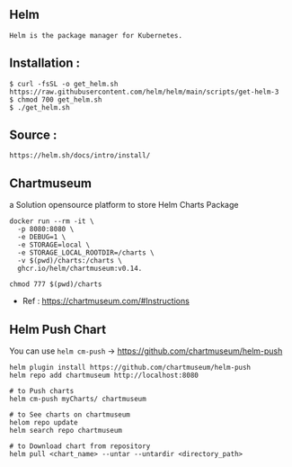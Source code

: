 ## Helm
```
Helm is the package manager for Kubernetes.
```

## Installation :
```
$ curl -fsSL -o get_helm.sh https://raw.githubusercontent.com/helm/helm/main/scripts/get-helm-3
$ chmod 700 get_helm.sh
$ ./get_helm.sh
```

## Source :
```
https://helm.sh/docs/intro/install/
```

## Chartmuseum
a Solution opensource platform to store Helm Charts Package

```
docker run --rm -it \
  -p 8080:8080 \
  -e DEBUG=1 \
  -e STORAGE=local \
  -e STORAGE_LOCAL_ROOTDIR=/charts \
  -v $(pwd)/charts:/charts \
  ghcr.io/helm/chartmuseum:v0.14.

chmod 777 $(pwd)/charts
```
- Ref : https://chartmuseum.com/#Instructions

## Helm Push Chart
You can use `helm cm-push` -> https://github.com/chartmuseum/helm-push

```
helm plugin install https://github.com/chartmuseum/helm-push
helm repo add chartmuseum http://localhost:8080

# to Push charts
helm cm-push myCharts/ chartmuseum

# to See charts on chartmuseum
helom repo update
helm search repo chartmuseum

# to Download chart from repository
helm pull <chart_name> --untar --untardir <directory_path>
```

